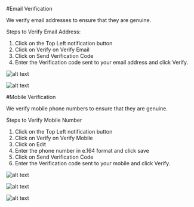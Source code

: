 #Email Verification 

We verify email addresses to ensure that they are genuine.

Steps to Verify Email Address: 

1. Click on the Top Left notification button
2. Click on Verify on Verify Email
3. Click on Send Verification Code
4. Enter the Verification code sent to your email address and click Verify.


![alt text][verify-email-1]

![alt text][verify-email-2]


#Mobile Verification 

We verify mobile phone numbers to ensure that they are genuine.

Steps to Verify Mobile Number

1. Click on the Top Left notification button
2. Click on Verify on Verify Mobile
3. Click on Edit
4. Enter the phone number in e.164 format and click save
5. Click on Send Verification Code
6. Enter the Verification code sent to your mobile and click Verify.


![alt text][verify-mobile-1]

![alt text][verify-mobile-3]

![alt text][verify-mobile-2]



[verify-mobile-1]: https://raw.githubusercontent.com/digipigeon/connexcs-user-docs/master/img/verify-mobile-1.png "verify-mobile-1"
[verify-mobile-3]: https://raw.githubusercontent.com/digipigeon/connexcs-user-docs/master/img/verify-mobile-3.png "verify-mobile-3"
[verify-mobile-2]: https://raw.githubusercontent.com/digipigeon/connexcs-user-docs/master/img/verify-mobile-2.png "verify-mobile-2"


[verify-email-1]: https://raw.githubusercontent.com/digipigeon/connexcs-user-docs/master/img/verify-email-1.png "verify-mobile-1"
[verify-email-2]: https://raw.githubusercontent.com/digipigeon/connexcs-user-docs/master/img/verify-email-2.png "verify-mobile-2"

